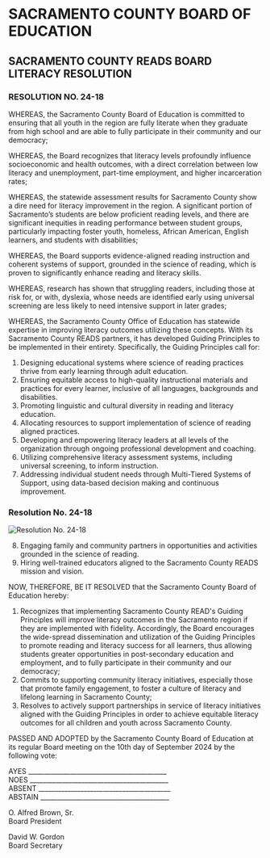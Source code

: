 <!-- Page 1 -->
# SACRAMENTO COUNTY BOARD OF EDUCATION  
## SACRAMENTO COUNTY READS BOARD LITERACY RESOLUTION  

### RESOLUTION NO. 24-18  

WHEREAS, the Sacramento County Board of Education is committed to ensuring that all youth in the region are fully literate when they graduate from high school and are able to fully participate in their community and our democracy;  

WHEREAS, the Board recognizes that literacy levels profoundly influence socioeconomic and health outcomes, with a direct correlation between low literacy and unemployment, part-time employment, and higher incarceration rates;  

WHEREAS, the statewide assessment results for Sacramento County show a dire need for literacy improvement in the region. A significant portion of Sacramento’s students are below proficient reading levels, and there are significant inequities in reading performance between student groups, particularly impacting foster youth, homeless, African American, English learners, and students with disabilities;  

WHEREAS, the Board supports evidence-aligned reading instruction and coherent systems of support, grounded in the science of reading, which is proven to significantly enhance reading and literacy skills.  

WHEREAS, research has shown that struggling readers, including those at risk for, or with, dyslexia, whose needs are identified early using universal screening are less likely to need intensive support in later grades;  

WHEREAS, the Sacramento County Office of Education has statewide expertise in improving literacy outcomes utilizing these concepts. With its Sacramento County READS partners, it has developed Guiding Principles to be implemented in their entirety. Specifically, the Guiding Principles call for:  

1. Designing educational systems where science of reading practices thrive from early learning through adult education.  
2. Ensuring equitable access to high-quality instructional materials and practices for every learner, inclusive of all languages, backgrounds and disabilities.  
3. Promoting linguistic and cultural diversity in reading and literacy education.  
4. Allocating resources to support implementation of science of reading aligned practices.  
5. Developing and empowering literacy leaders at all levels of the organization through ongoing professional development and coaching.  
6. Utilizing comprehensive literacy assessment systems, including universal screening, to inform instruction.  
7. Addressing individual student needs through Multi-Tiered Systems of Support, using data-based decision making and continuous improvement.  

### Resolution No. 24-18  
<!-- Page 2 -->
![Resolution No. 24-18](https://via.placeholder.com/768x993.png?text=Resolution+No.+24-18)

8. Engaging family and community partners in opportunities and activities grounded in the science of reading.  
9. Hiring well-trained educators aligned to the Sacramento County READS mission and vision.  

NOW, THEREFORE, BE IT RESOLVED that the Sacramento County Board of Education hereby:  

1. Recognizes that implementing Sacramento County READ's Guiding Principles will improve literacy outcomes in the Sacramento region if they are implemented with fidelity. Accordingly, the Board encourages the wide-spread dissemination and utilization of the Guiding Principles to promote reading and literacy success for all learners, thus allowing students greater opportunities in post-secondary education and employment, and to fully participate in their community and our democracy;  
2. Commits to supporting community literacy initiatives, especially those that promote family engagement, to foster a culture of literacy and lifelong learning in Sacramento County;  
3. Resolves to actively support partnerships in service of literacy initiatives aligned with the Guiding Principles in order to achieve equitable literacy outcomes for all children and youth across Sacramento County.  

PASSED AND ADOPTED by the Sacramento County Board of Education at its regular Board meeting on the 10th day of September 2024 by the following vote:  

AYES ___________________________________________  
NOES ___________________________________________  
ABSENT _________________________________________  
ABSTAIN ________________________________________  

O. Alfred Brown, Sr.  
Board President  

David W. Gordon  
Board Secretary  

